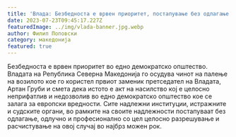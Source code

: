 ```yaml
---
title: 'Влада: Безбедноста е врвен приоритет, постапување без одлагање за брзо и целосно расчистување на случајот на насилство во кое е запалено возилото кое го користел првиот вицепремиер Груби - 23 ЈУЛИ 2023'
date: 2023-07-23T09:45:17.227Z
featuredImage: ../img/vlada-banner.jpg.webp
author: Филип Поповски
category: македонија
featured: true
---
```

Безбедноста е врвен приоритет во едно демократско општество. Владата на Република Северна Македонија го осудува чинот на палење на возилото кое го користел првиот заменик претседател на Владата, Артан Груби и смета дека истото е акт на насилство кој е целосно неприфатлив и недозволив во едно демократско општество кое се залага за европски вредности.
Сите надлежни институции, истражните и судските органи, во рамките на своите надлежности постапуваат без одлагање, одлучно и професионално со цел целосно разрешување и расчистување на овој случај во најбрз можен рок.
